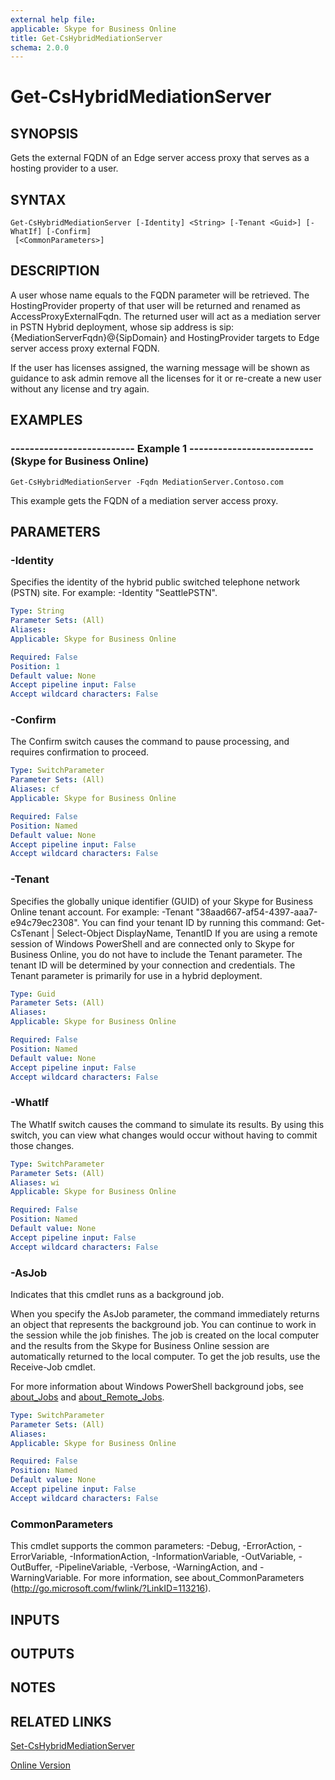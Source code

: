 ```yaml
---
external help file: 
applicable: Skype for Business Online
title: Get-CsHybridMediationServer
schema: 2.0.0
---
```


# Get-CsHybridMediationServer

## SYNOPSIS
Gets the external FQDN of an Edge server access proxy that serves as a hosting provider to a user.

## SYNTAX

```
Get-CsHybridMediationServer [-Identity] <String> [-Tenant <Guid>] [-WhatIf] [-Confirm]
 [<CommonParameters>]
```

## DESCRIPTION
A user whose name equals to the FQDN parameter will be retrieved.
The HostingProvider property of that user will be returned and renamed as AccessProxyExternalFqdn.
The returned user will act as a mediation server in PSTN Hybrid deployment, whose sip address is sip:{MediationServerFqdn}@{SipDomain} and HostingProvider targets to Edge server access proxy external FQDN.

If the user has licenses assigned, the warning message will be shown as guidance to ask admin remove all the licenses for it or re-create a new user without any license and try again.

## EXAMPLES

### -------------------------- Example 1 -------------------------- (Skype for Business Online)
```
Get-CsHybridMediationServer -Fqdn MediationServer.Contoso.com
```

This example gets the FQDN of a mediation server access proxy.


## PARAMETERS

### -Identity
Specifies the identity of the hybrid public switched telephone network (PSTN) site.
For example: -Identity "SeattlePSTN".

```yaml
Type: String
Parameter Sets: (All)
Aliases: 
Applicable: Skype for Business Online

Required: False
Position: 1
Default value: None
Accept pipeline input: False
Accept wildcard characters: False
```

### -Confirm
The Confirm switch causes the command to pause processing, and requires confirmation to proceed.

```yaml
Type: SwitchParameter
Parameter Sets: (All)
Aliases: cf
Applicable: Skype for Business Online

Required: False
Position: Named
Default value: None
Accept pipeline input: False
Accept wildcard characters: False
```

### -Tenant
Specifies the globally unique identifier (GUID) of your Skype for Business Online tenant account.
For example: -Tenant "38aad667-af54-4397-aaa7-e94c79ec2308".
You can find your tenant ID by running this command: Get-CsTenant | Select-Object DisplayName, TenantID If you are using a remote session of Windows PowerShell and are connected only to Skype for Business Online, you do not have to include the Tenant parameter.
The tenant ID will be determined by your connection and credentials.
The Tenant parameter is primarily for use in a hybrid deployment.

```yaml
Type: Guid
Parameter Sets: (All)
Aliases: 
Applicable: Skype for Business Online

Required: False
Position: Named
Default value: None
Accept pipeline input: False
Accept wildcard characters: False
```

### -WhatIf
The WhatIf switch causes the command to simulate its results.
By using this switch, you can view what changes would occur without having to commit those changes.

```yaml
Type: SwitchParameter
Parameter Sets: (All)
Aliases: wi
Applicable: Skype for Business Online

Required: False
Position: Named
Default value: None
Accept pipeline input: False
Accept wildcard characters: False
```

### -AsJob
Indicates that this cmdlet runs as a background job.

When you specify the AsJob parameter, the command immediately returns an object that represents the background job. You can continue to work in the session while the job finishes. The job is created on the local computer and the results from the Skype for Business Online session are automatically returned to the local computer. To get the job results, use the Receive-Job cmdlet.

For more information about Windows PowerShell background jobs, see [about_Jobs](https://docs.microsoft.com/en-us/powershell/module/microsoft.powershell.core/about/about_jobs?view=powershell-6) and [about_Remote_Jobs](https://docs.microsoft.com/en-us/powershell/module/microsoft.powershell.core/about/about_remote_jobs?view=powershell-6).

```yaml
Type: SwitchParameter
Parameter Sets: (All)
Aliases: 
Applicable: Skype for Business Online

Required: False
Position: Named
Default value: None
Accept pipeline input: False
Accept wildcard characters: False
```

### CommonParameters
This cmdlet supports the common parameters: -Debug, -ErrorAction, -ErrorVariable, -InformationAction, -InformationVariable, -OutVariable, -OutBuffer, -PipelineVariable, -Verbose, -WarningAction, and -WarningVariable. For more information, see about_CommonParameters (http://go.microsoft.com/fwlink/?LinkID=113216).

## INPUTS

## OUTPUTS

## NOTES

## RELATED LINKS

[Set-CsHybridMediationServer](Set-CsHybridMediationServer.md)

[Online Version](http://technet.microsoft.com/EN-US/library/ca9c1492-7716-47d7-99e9-bc8ddb096535(OCS.15).aspx)



